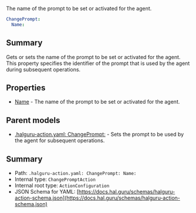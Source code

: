 <!--
title: Name
description: The name of the prompt to be set or activated for the agent.
version: 1.0.0+985fa281609b0afa8cea033581aabacb4efd2baa
generated: true
date: 2025-04-03T21:58:31Z
node: This file is generated by the command-line program: `halguru manual --generate-docs`
-->


The name of the prompt to be set or activated for the agent.

```yaml
ChangePrompt:
  Name:
```

## Summary

Gets or sets the name of the prompt to be set or activated for the agent.
This property specifies the identifier of the prompt that is used by the agent
during subsequent operations.

## Properties

* [Name]((action)-changeprompt-name.md) - The name of the prompt to be set or activated for the agent.

## Parent models

* [.halguru-action.yaml: ChangePrompt:]((action)-changeprompt.md) - Sets the prompt to be used by the agent for subsequent operations.

## Summary

* Path: `.halguru-action.yaml: ChangePrompt: Name:`
* Internal type: `ChangePromptAction`
* Internal root type: `ActionConfiguration`
* JSON Schema for YAML: [https://docs.hal.guru/schemas/halguru-action-schema.json](https://docs.hal.guru/schemas/halguru-action-schema.json)

